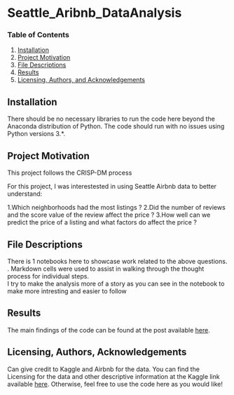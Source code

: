 # Seattle_Aribnb_DataAnalysis
### Table of Contents

1. [Installation](#installation)
2. [Project Motivation](#motivation)
3. [File Descriptions](#files)
4. [Results](#results)
5. [Licensing, Authors, and Acknowledgements](#licensing)

## Installation <a name="installation"></a>

There should be no necessary libraries to run the code here beyond the Anaconda distribution of Python.  The code should run with no issues using Python versions 3.*.

## Project Motivation<a name="motivation"></a>
This project follows the CRISP-DM process 

For this project, I was interestested in using Seattle Airbnb data  to better understand:

1.Which neighborhoods had the most listings ?
2.Did the number of reviews and the score value of the review affect the price ?
3.How well can we predict the price of a listing and what factors do affect the price ?




## File Descriptions <a name="files"></a>

There is 1 notebooks  here to showcase work related to the above questions.  . Markdown cells were used to assist in walking through the thought process for individual steps.  
I try to make the analysis more of a story as you can see in the notebook to make more intresting and easier to follow 

## Results<a name="results"></a>

The main findings of the code can be found at the post available [here](https://medium.com/@youssef.mecky96/your-guide-to-list-an-apartment-in-seattle-on-airbnb-736d842d3967).

## Licensing, Authors, Acknowledgements<a name="licensing"></a>

Can give credit to Kaggle and Airbnb for the data.  You can find the Licensing for the data and other descriptive information at the Kaggle link available [here](https://www.kaggle.com/airbnb/seattle/data?select=listings.csv).  Otherwise, feel free to use the code here as you would like! 
